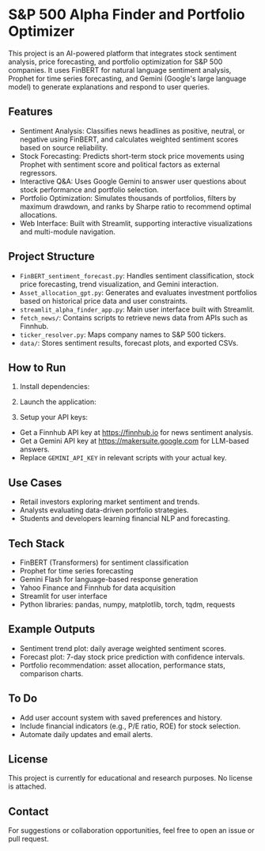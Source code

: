 # S&P 500 Alpha Finder and Portfolio Optimizer

This project is an AI-powered platform that integrates stock sentiment analysis, price forecasting, and portfolio optimization for S&P 500 companies. It uses FinBERT for natural language sentiment analysis, Prophet for time series forecasting, and Gemini (Google's large language model) to generate explanations and respond to user queries.

## Features

- Sentiment Analysis: Classifies news headlines as positive, neutral, or negative using FinBERT, and calculates weighted sentiment scores based on source reliability.
- Stock Forecasting: Predicts short-term stock price movements using Prophet with sentiment score and political factors as external regressors.
- Interactive Q&A: Uses Google Gemini to answer user questions about stock performance and portfolio selection.
- Portfolio Optimization: Simulates thousands of portfolios, filters by maximum drawdown, and ranks by Sharpe ratio to recommend optimal allocations.
- Web Interface: Built with Streamlit, supporting interactive visualizations and multi-module navigation.

## Project Structure

- `FinBERT_sentiment_forecast.py`: Handles sentiment classification, stock price forecasting, trend visualization, and Gemini interaction.
- `Asset_allocation_gpt.py`: Generates and evaluates investment portfolios based on historical price data and user constraints.
- `streamlit_alpha_finder_app.py`: Main user interface built with Streamlit.
- `fetch_news/`: Contains scripts to retrieve news data from APIs such as Finnhub.
- `ticker_resolver.py`: Maps company names to S&P 500 tickers.
- `data/`: Stores sentiment results, forecast plots, and exported CSVs.

## How to Run

1. Install dependencies:

2. Launch the application:

3. Setup your API keys:
- Get a Finnhub API key at https://finnhub.io for news sentiment analysis.
- Get a Gemini API key at https://makersuite.google.com for LLM-based answers.
- Replace `GEMINI_API_KEY` in relevant scripts with your actual key.

## Use Cases

- Retail investors exploring market sentiment and trends.
- Analysts evaluating data-driven portfolio strategies.
- Students and developers learning financial NLP and forecasting.

## Tech Stack

- FinBERT (Transformers) for sentiment classification
- Prophet for time series forecasting
- Gemini Flash for language-based response generation
- Yahoo Finance and Finnhub for data acquisition
- Streamlit for user interface
- Python libraries: pandas, numpy, matplotlib, torch, tqdm, requests

## Example Outputs

- Sentiment trend plot: daily average weighted sentiment scores.
- Forecast plot: 7-day stock price prediction with confidence intervals.
- Portfolio recommendation: asset allocation, performance stats, comparison charts.

## To Do

- Add user account system with saved preferences and history.
- Include financial indicators (e.g., P/E ratio, ROE) for stock selection.
- Automate daily updates and email alerts.

## License

This project is currently for educational and research purposes. No license is attached.

## Contact

For suggestions or collaboration opportunities, feel free to open an issue or pull request.





